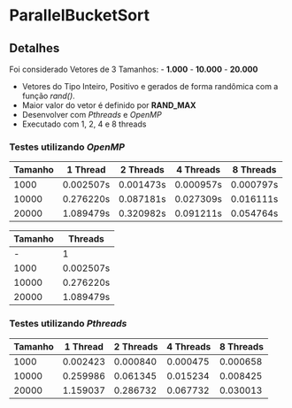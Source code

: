 # ParallelBucketSort

## Detalhes

  Foi considerado Vetores de 3 Tamanhos:
    - __1.000__
    - __10.000__
    - __20.000__
  - Vetores do Tipo Inteiro, Positivo e gerados de forma randômica com a função _rand()_. 
  - Maior valor do vetor é definido por __RAND_MAX__
  - Desenvolver com _Pthreads_ e _OpenMP_
  - Executado com 1, 2, 4 e 8 threads

### Testes utilizando _OpenMP_

| Tamanho | 1 Thread | 2 Threads | 4 Threads | 8 Threads |
| ------- | -------- | --------- | --------- | --------- |
| 1000 | 0.002507s | 0.001473s | 0.000957s | 0.000797s |
| 10000 | 0.276220s | 0.087181s | 0.027309s | 0.016111s |
| 20000 | 1.089479s | 0.320982s | 0.091211s | 0.054764s |

| Tamanho | Threads |
| ------- | ------- |
| - | 1 | 2 | 4 | 8 |
| 1000 | 0.002507s | 0.001473s | 0.000957s | 0.000797s |
| 10000 | 0.276220s | 0.087181s | 0.027309s | 0.016111s |
| 20000 | 1.089479s | 0.320982s | 0.091211s | 0.054764s |


### Testes utilizando _Pthreads_

| Tamanho | 1 Thread | 2 Threads | 4 Threads | 8 Threads |
| ------- | -------- | --------- | --------- | --------- |
| 1000 | 0.002423 | 0.000840 | 0.000475 | 0.000658 |
| 10000 | 0.259986 | 0.061345 | 0.015234 | 0.008425 |
| 20000 | 1.159037 | 0.286732 | 0.067732 | 0.030013 |

